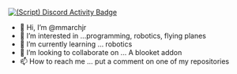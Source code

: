 [![(Script) Discord Activity Badge](https://badgen.net/badge/Discord%20User/Offline?color=545454&labelColor=434343&icon=discord)](https://github.com/mmarchjr/mmarchjr)

- 👋 Hi, I’m @mmarchjr
- 👀 I’m interested in ...programming, robotics, flying planes
- 🌱 I’m currently learning ... robotics
- 💞️ I’m looking to collaborate on ... A blooket addon
- 📫 How to reach me ... put a comment on one of my repositories

<!---
mmarchjr/mmarchjr is a ✨ special ✨ repository because its `README.md` (this file) appears on your GitHub profile.
You can click the Preview link to take a look at your changes.
--->
